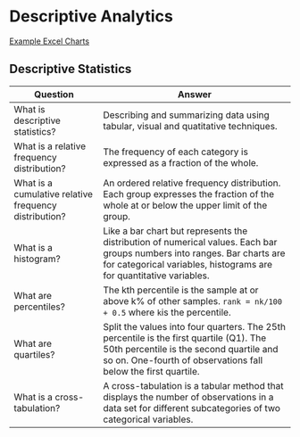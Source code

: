 Descriptive Analytics
=====================

<!---

<question>What is the best colour pallette to use for colour blind observers?</question>
<answer>blue-orange. Avoid Red.</answer>

--->

[Example Excel Charts](https://1drv.ms/x/s!AtT4pZflwIijhzpE5ERjCCHrrlIu)

Descriptive Statistics
------

<!---

<question>What is descriptive statistics?</question>
<answer>Describing and summarizing data using tabular, visual and quatitative techniques.</answer>
<question>What is a relative frequency distribution?</question>
<answer>The frequency of each category is expressed as a fraction of the whole.</answer>
<question>What is a histogram?</question>
<answer>Like a bar chart but represents the distribution of numerical values. Each bar groups numbers into ranges. Bar charts are for categorical variables, histograms are for quantitative variables.</answer>

--->

| Question | Answer |
| -------- | ------ |
| What is descriptive statistics? | Describing and summarizing data using tabular, visual and quatitative techniques. |
| What is a relative frequency distribution? | The frequency of each category is expressed as a fraction of the whole. |
| What is a cumulative relative frequency distribution? | An ordered relative frequency distribution. Each group expresses the fraction of the whole at or below the upper limit of the group. |
| What is a histogram? | Like a bar chart but represents the distribution of numerical values. Each bar groups numbers into ranges. Bar charts are for categorical variables, histograms are for quantitative variables. |
| What are percentiles? | The kth percentile is the sample at or above k% of other samples. `rank = nk/100 + 0.5` where `k`is the percentile. |
| What are quartiles? | Split the values into four quarters. The 25th percentile is the first quartile (Q1). The 50th percentile is the second quartile and so on. One-fourth of observations fall below the first quartile. |
| What is a cross-tabulation? | A cross-tabulation is a tabular method that displays the number of observations in a data set for different subcategories of two categorical variables. |
